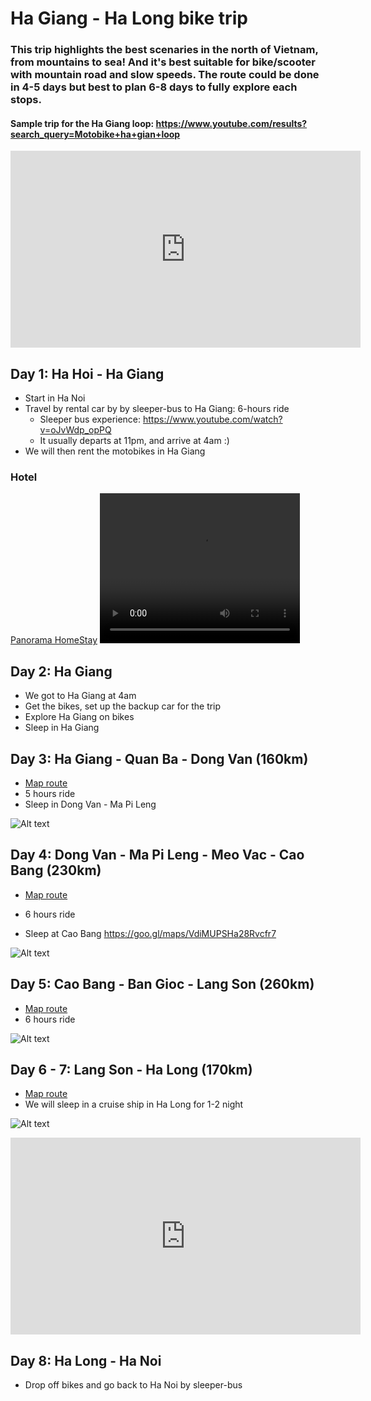 # Ha Giang - Ha Long bike trip

### This trip highlights the best scenaries in the north of Vietnam, from mountains to sea! And it's best suitable for bike/scooter with mountain road and slow speeds. The route could be done in 4-5 days but best to plan 6-8 days to fully explore each stops.

#### Sample trip for the Ha Giang loop: https://www.youtube.com/results?search_query=Motobike+ha+gian+loop
<iframe width="560" height="315" src="https://www.youtube.com/embed/dh6HgYGwlCs?si=wB-P65k042x4Pmtt" title="YouTube video player" frameborder="0" allow="accelerometer; autoplay; clipboard-write; encrypted-media; gyroscope; picture-in-picture; web-share" allowfullscreen></iframe>

## Day 1: Ha Hoi - Ha Giang
* Start in Ha Noi
* Travel by rental car by by sleeper-bus to Ha Giang: 6-hours ride
  * Sleeper bus experience: https://www.youtube.com/watch?v=oJvWdp_opPQ
  * It usually departs at 11pm, and arrive at 4am :)
* We will then rent the motobikes in Ha Giang

### Hotel
[Panorama HomeStay](https://goo.gl/maps/iuuPtmhBWXon9wLy9)
<video width="320" height="240" controls>
  <source src="https://lh3.googleusercontent.com/ggs/AF1QipNMx3P0LwL38VuLY030wfAi48AyqNp4Zbhidtb7=m18?cpn=sxS_f8K6aXd1TZr-" >
</video>

## Day 2: Ha Giang
* We got to Ha Giang at 4am
* Get the bikes, set up the backup car for the trip
* Explore Ha Giang on bikes
* Sleep in Ha Giang

## Day 3: Ha Giang - Quan Ba - Dong Van (160km)
* [Map route](https://www.google.com/maps/dir/Tp.+H%C3%A0+Giang,+H%C3%A0+Giang,+Vi%E1%BB%87t+Nam/Qu%E1%BA%A3n+B%E1%BA%A1,+H%C3%A0+Giang,+Vi%E1%BB%87t+Nam/tt.+%C4%90%E1%BB%93ng+V%C4%83n,+%C4%90%E1%BB%93ng+V%C4%83n+District,+Ha+Giang,+Vietnam/@23.0330024,104.9995559,11z/data=!4m20!4m19!1m5!1m1!1s0x36cc79b180b4239d:0xb7a373a73bc23544!2m2!1d104.9784494!2d22.8025588!1m5!1m1!1s0x36cc0b167fa61df7:0x8495bfb0cc033df9!2m2!1d104.9856176!2d23.087186!1m5!1m1!1s0x36cbe6cfb1c33961:0x5eff1d412485f4aa!2m2!1d105.3627336!2d23.2781471!3e0?entry=ttu)
* 5 hours ride
* Sleep in Dong Van - Ma Pi Leng

![Alt text](image-26.png)

## Day 4: Dong Van - Ma Pi Leng - Meo Vac - Cao Bang (230km)

* [Map route](https://www.google.com/maps/dir/tt.+%C4%90%E1%BB%93ng+V%C4%83n,+%C4%90%E1%BB%93ng+V%C4%83n+District,+Ha+Giang,+Vietnam/M%C3%A3+P%C3%AD+L%C3%A8ng,+M%C3%A8o+V%E1%BA%A1c+District,+Ha+Giang,+Vietnam/CH%E1%BB%A2+TRUNG+T%C3%82M+TH%E1%BB%8A+TR%E1%BA%A4N+M%C3%88O+V%E1%BA%A0C/Cao+B%E1%BA%B1ng,+Cao+Bang,+Vietnam/@22.9576405,105.4967755,10z/data=!4m26!4m25!1m5!1m1!1s0x36cbe6cfb1c33961:0x5eff1d412485f4aa!2m2!1d105.3627336!2d23.2781471!1m5!1m1!1s0x36cbdda02a4fdd59:0x7e9c5349a9cc2f93!2m2!1d105.4243804!2d23.2356473!1m5!1m1!1s0x36cbc2a05bbce50f:0x22b59ea706c3b333!2m2!1d105.4084553!2d23.1649038!1m5!1m1!1s0x36ca643b852c0327:0xf7278f9b5a7c6921!2m2!1d106.2639852!2d22.6666369!3e0?entry=ttu)

* 6 hours ride
* Sleep at Cao Bang https://goo.gl/maps/VdiMUPSHa28Rvcfr7

![Alt text](image-27.png)

## Day 5: Cao Bang - Ban Gioc - Lang Son (260km)

* [Map route](https://www.google.com/maps/dir/Cao+B%E1%BA%B1ng,+Cao+Bang,+Vietnam/Ban+Gioc+Waterfall+-+Detian+Falls,+TL+211,+%C4%90%C3%A0m+Thu%E1%BB%B7,+Tr%C3%B9ng+Kh%C3%A1nh+District,+Cao+Bang,+Vietnam/L%E1%BA%A1ng+S%C6%A1n,+Vietnam/@22.3034262,106.4142268,9.5z/data=!4m20!4m19!1m5!1m1!1s0x36ca643b852c0327:0xf7278f9b5a7c6921!2m2!1d106.2639852!2d22.6666369!1m5!1m1!1s0x36ca643ca72ac71b:0xd00c006bac4a0f37!2m2!1d106.7240986!2d22.8546786!1m5!1m1!1s0x36b54e779f3306a9:0x4d0e88116ffb61b9!2m2!1d106.761519!2d21.853708!3e0?entry=ttu)
* 6 hours ride

![Alt text](image-28.png)

## Day 6 - 7: Lang Son - Ha Long (170km)
* [Map route](https://www.google.com/maps/dir/L%E1%BA%A1ng+S%C6%A1n,+Vietnam/H%E1%BA%A1+Long,+Qu%E1%BA%A3ng+Ninh,+Vietnam/@21.4077456,106.3194124,9.48z/data=!4m14!4m13!1m5!1m1!1s0x36b54e779f3306a9:0x4d0e88116ffb61b9!2m2!1d106.761519!2d21.853708!1m5!1m1!1s0x314a583f825ff2c9:0xc5d143510be28d44!2m2!1d107.0448069!2d20.9711977!3e0?entry=ttu)
* We will sleep in a cruise ship in Ha Long for 1-2 night

![Alt text](image-5.png)
<iframe width="560" height="315" src="https://www.youtube.com/embed/RiELdjiAUdY?si=iDAeA-zANUAyH7md" title="YouTube video player" frameborder="0" allow="accelerometer; autoplay; clipboard-write; encrypted-media; gyroscope; picture-in-picture; web-share" allowfullscreen></iframe>

## Day 8: Ha Long - Ha Noi
* Drop off bikes and go back to Ha Noi by sleeper-bus












